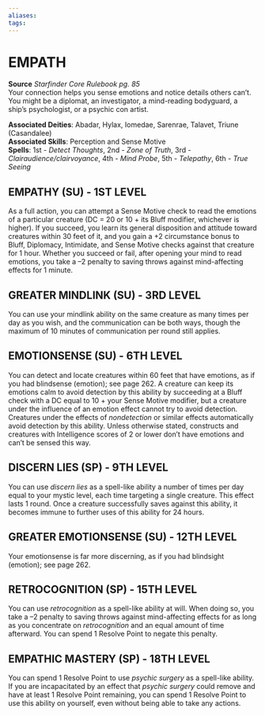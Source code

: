 ```yaml
---
aliases: 
tags: 
---
```

# EMPATH
**Source** _Starfinder Core Rulebook pg. 85_  
Your connection helps you sense emotions and notice details others can’t. You might be a diplomat, an investigator, a mind-reading bodyguard, a ship’s psychologist, or a psychic con artist.

**Associated Deities**: Abadar, Hylax, Iomedae, Sarenrae, Talavet, Triune (Casandalee)  
**Associated Skills**: Perception and Sense Motive  
**Spells**: 1st - _Detect Thoughts_, 2nd - _Zone of Truth_, 3rd - _Clairaudience/clairvoyance_, 4th - _Mind Probe_, 5th - _Telepathy_, 6th - _True Seeing_

## EMPATHY (SU) - 1ST LEVEL

As a full action, you can attempt a Sense Motive check to read the emotions of a particular creature (DC = 20 or 10 + its Bluff modifier, whichever is higher). If you succeed, you learn its general disposition and attitude toward creatures within 30 feet of it, and you gain a +2 circumstance bonus to Bluff, Diplomacy, Intimidate, and Sense Motive checks against that creature for 1 hour. Whether you succeed or fail, after opening your mind to read emotions, you take a –2 penalty to saving throws against mind-affecting effects for 1 minute.  

## GREATER MINDLINK (SU) - 3RD LEVEL

You can use your mindlink ability on the same creature as many times per day as you wish, and the communication can be both ways, though the maximum of 10 minutes of communication per round still applies.  

## EMOTIONSENSE (SU) - 6TH LEVEL

You can detect and locate creatures within 60 feet that have emotions, as if you had blindsense (emotion); see page 262. A creature can keep its emotions calm to avoid detection by this ability by succeeding at a Bluff check with a DC equal to 10 + your Sense Motive modifier, but a creature under the influence of an emotion effect cannot try to avoid detection. Creatures under the effects of _nondetection_ or similar effects automatically avoid detection by this ability. Unless otherwise stated, constructs and creatures with Intelligence scores of 2 or lower don’t have emotions and can’t be sensed this way.  

## DISCERN LIES (SP) - 9TH LEVEL

You can use _discern lies_ as a spell-like ability a number of times per day equal to your mystic level, each time targeting a single creature. This effect lasts 1 round. Once a creature successfully saves against this ability, it becomes immune to further uses of this ability for 24 hours.  

## GREATER EMOTIONSENSE (SU) - 12TH LEVEL

Your emotionsense is far more discerning, as if you had blindsight (emotion); see page 262.  

## RETROCOGNITION (SP) - 15TH LEVEL

You can use _retrocognition_ as a spell-like ability at will. When doing so, you take a –2 penalty to saving throws against mind-affecting effects for as long as you concentrate on _retrocognition_ and an equal amount of time afterward. You can spend 1 Resolve Point to negate this penalty.  

## EMPATHIC MASTERY (SP) - 18TH LEVEL

You can spend 1 Resolve Point to use _psychic surgery_ as a spell-like ability. If you are incapacitated by an effect that _psychic surgery_ could remove and have at least 1 Resolve Point remaining, you can spend 1 Resolve Point to use this ability on yourself, even without being able to take any actions.